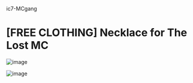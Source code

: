  ic7-MCgang
# [FREE CLOTHING]  Necklace for The Lost MC 



![image]((https://cdn.discordapp.com/attachments/1232408813416616048/1246582087687868467/5cace72641b3459b085793d34d16c5f79e5a73ff.png?ex=665ce98a&is=665b980a&hm=e87f8e2aa80d9bf709f5dc94c79f259d20a5795b1dff1fc95cfc4104ea3112e7&))

![image](https://cdn.discordapp.com/attachments/1232408813416616048/1246582533282598913/image.png?ex=665ce9f4&is=665b9874&hm=e7f308fcd4efa40fd336dceca122dd1d0237633ac4bd897d4b9f256b71bc68b3&)

